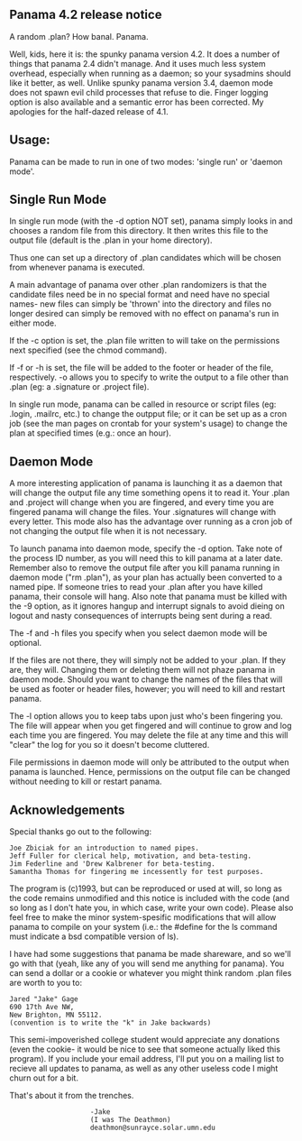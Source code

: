 Panama 4.2 release notice
-------------------------
A random .plan? How banal. Panama.

 Well, kids, here it is: the spunky panama version 4.2. It does a number of
things that panama 2.4 didn't manage. And it uses much less system overhead,
especially when running as a daemon; so your sysadmins should like it better,
as well.
 Unlike spunky panama version 3.4, daemon mode does not spawn evil child
processes that refuse to die. Finger logging option is also available and
a semantic error has been corrected. My apologies for the half-dazed
release of 4.1.

Usage:
------

 Panama can be made to run in one of two modes: 'single run' or
'daemon mode'.

Single Run Mode
---------------
In single run mode (with the -d option NOT set), panama simply looks
in <directory> and chooses a random file from this directory. It then writes
this file to the output file (default is the .plan in your home directory). 

Thus one can set up a directory of .plan candidates which will be
chosen from whenever panama is executed.

A main advantage of panama over other .plan randomizers is that the
candidate files need be in no special format and need have no special names-
new files can simply be 'thrown' into the directory and files no longer
desired can simply be removed with no effect on panama's run in either
mode.

If the -c option is set, the .plan file written to will take on the
permissions next specified (see the chmod command).

If -f or -h is set, the file will be added to the footer or header of
the file, respectively. -o allows you to specify to write the output to a file
other than .plan (eg: a .signature or .project file).
 
In single run mode, panama can be called in resource or script files
(eg: .login, .mailrc, etc.) to change the outpput file; or it can be set up
as a cron job (see the man pages on crontab for your system's usage) to change
the plan at specified times (e.g.: once an hour).


Daemon Mode
-----------
A more interesting application of panama is launching it as a daemon
that will change the output file any time something opens it to read it.
Your .plan and .project will change when you are fingered, and every time
you are fingered panama will change the files. Your .signatures will change
with every letter. This mode also has the advantage over running as a cron
job of not changing the output file when it is not necessary.

To launch panama into daemon mode, specify the -d option. Take note of
the process ID number, as you will need this to kill panama at a later date.
Remember also to remove the output file after you kill panama running in
daemon mode ("rm .plan"), as your plan has actually been converted to a
named pipe. If someone tries to read your .plan after you have killed panama,
their console will hang. Also note that panama must be killed with the -9
option, as it ignores hangup and interrupt signals to avoid dieing on
logout and nasty consequences of interrupts being sent during a read.

The -f and -h files you specify when you select daemon mode will be
optional.

If the files are not there, they will simply not be added to your .plan.
If they are, they will. Changing them or deleting them will not phaze panama in
daemon mode. Should you want to change the names of the files that will be
used as footer or header files, however; you will need to kill and restart
panama.

The -l option allows you to keep tabs upon just who's been fingering
you. The file will appear when you get fingered and will continue to grow
and log each time you are fingered. You may delete the file at any time and
this will "clear" the log for you so it doesn't become cluttered.

File permissions in daemon mode will only be attributed to the output
when panama is launched. Hence, permissions on the output file can be changed
without needing to kill or restart panama.

Acknowledgements
----------------
Special thanks go out to the following:

	Joe Zbiciak for an introduction to named pipes.
	Jeff Fuller for clerical help, motivation, and beta-testing.
	Jim Federline and 'Drew Kalbrener for beta-testing.
	Samantha Thomas for fingering me incessently for test purposes.


 The program is (c)1993, but can be reproduced or used at will, so long as
the code remains unmodified and this notice is included with the code (and
so long as I don't hate you, in which case, write your own code).
 Please also feel free to make the minor system-spesific modifications that
will allow panama to compile on your system (i.e.: the #define for the ls
command must indicate a bsd compatible version of ls).

 I have had some suggestions that panama be made shareware, and so we'll
go with that (yeah, like any of you will send me anything for panama). You
can send a dollar or a cookie or whatever you might think random .plan files
are worth to you to:

	Jared "Jake" Gage
	690 17th Ave NW,
	New Brighton, MN 55112.
	(convention is to write the "k" in Jake backwards)

 This semi-impoverished college student would appreciate any donations (even
the cookie- it would be nice to see that someone actually liked this program).
If you include your email address, I'll put you on a mailing list to recieve
all updates to panama, as well as any other useless code I might churn out
for a bit.

 That's about it from the trenches.


						-Jake
						(I was The Deathmon)
						deathmon@sunrayce.solar.umn.edu

